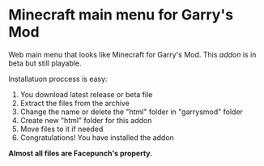 # Minecraft main menu for Garry's Mod

Web main menu that looks like Minecraft for Garry's Mod.
This *addon* is in beta but still playable. 

Installatuon proccess is easy:
1) You download latest release or beta file 
2) Extract the files from the archive
3) Change the name or delete the "html" folder in "garrysmod" folder
4) Create new "html" folder for this addon
5) Move files to it if needed
6) Congratulations! You have installed the addon

**Almost all files are Facepunch's property.**